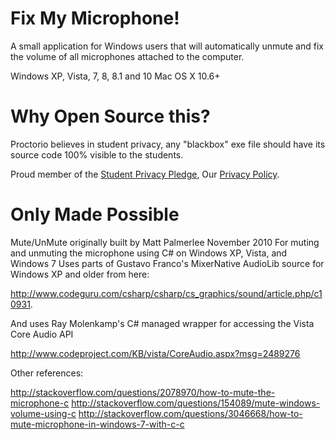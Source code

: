 Fix My Microphone!
============

A small application for Windows users that will automatically unmute and fix the volume of all microphones attached to the computer.

Windows XP, Vista, 7, 8, 8.1 and 10
Mac OS X 10.6+


Why Open Source this?
============================
Proctorio believes in student privacy, any "blackbox" exe file should have its source code 100% visible to the students.

Proud member of the [Student Privacy Pledge](http://studentprivacypledge.org/), Our [Privacy Policy](https://proctorio.com/privacy-and-cookies).


Only Made Possible
============================

Mute/UnMute originally built by Matt Palmerlee November 2010 
For muting and unmuting the microphone using C# on Windows XP, Vista, and Windows 7
Uses parts of Gustavo Franco's MixerNative AudioLib source for Windows XP and older from here:

http://www.codeguru.com/csharp/csharp/cs_graphics/sound/article.php/c10931.


And uses Ray Molenkamp's C# managed wrapper for accessing the Vista Core Audio API

http://www.codeproject.com/KB/vista/CoreAudio.aspx?msg=2489276


Other references:

http://stackoverflow.com/questions/2078970/how-to-mute-the-microphone-c
http://stackoverflow.com/questions/154089/mute-windows-volume-using-c
http://stackoverflow.com/questions/3046668/how-to-mute-microphone-in-windows-7-with-c-c
